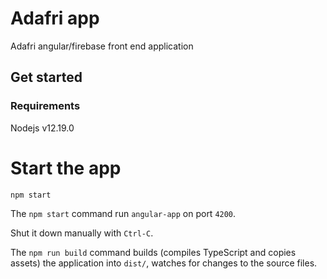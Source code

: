 # Adafri app

Adafri angular/firebase front end application

## Get started

### Requirements

Nodejs v12.19.0


# Start the app

```shell
npm start
```
The `npm start` command run `angular-app` on port `4200`.

Shut it down manually with `Ctrl-C`.



The `npm run build` command builds (compiles TypeScript and copies assets) the application into `dist/`, watches for changes to the source files.

